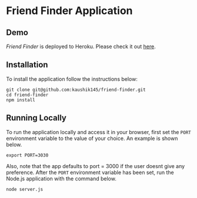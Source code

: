 # Friend Finder Application

## Demo
	
*Friend Finder* is deployed to Heroku. Please check it out [here](https://fierce-fortress-60021.herokuapp.com/).

## Installation

To install the application follow the instructions below:

	git clone git@github.com:kaushik145/friend-finder.git
	cd friend-finder
	npm install
	
## Running Locally

To run the application locally and access it in your browser, first set the `PORT` environment variable to the value of your choice. An example is shown below. 

	export PORT=3030
	
Also, note that the app defaults to port = 3000 if the user doesnt give any preference. After the `PORT` environment variable has been set, run the Node.js application with the command below.

	node server.js
	
